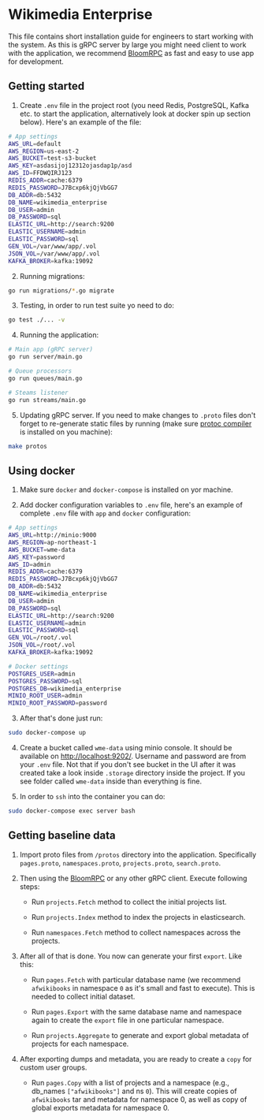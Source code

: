 # Wikimedia Enterprise

This file contains short installation guide for engineers to start working with the system. As this is gRPC server by large you might need client to work with the application, we recommend [BloomRPC](https://github.com/uw-labs/bloomrpc) as fast and easy to use app for development.

## Getting started
1. Create `.env` file in the project root (you need Redis, PostgreSQL, Kafka etc. to start the application, alternatively look at docker spin up section below). Here's an example of the file: 

```bash
# App settings
AWS_URL=default
AWS_REGION=us-east-2
AWS_BUCKET=test-s3-bucket
AWS_KEY=asdasijoj12312ojasdap1p/asd
AWS_ID=FFDWQIRJ123
REDIS_ADDR=cache:6379
REDIS_PASSWORD=J7Bcxp6kjQjVbGG7
DB_ADDR=db:5432
DB_NAME=wikimedia_enterprise
DB_USER=admin
DB_PASSWORD=sql
ELASTIC_URL=http://search:9200
ELASTIC_USERNAME=admin
ELASTIC_PASSWORD=sql
GEN_VOL=/var/www/app/.vol
JSON_VOL=/var/www/app/.vol
KAFKA_BROKER=kafka:19092
```

2. Running migrations:

```bash
go run migrations/*.go migrate
```

3. Testing, in order to run test suite yo need to do:
```bash
go test ./... -v
```

4. Running the application:
```bash
# Main app (gRPC server)
go run server/main.go
```

```bash
# Queue processors
go run queues/main.go
```

```bash
# Steams listener
go run streams/main.go
```

5. Updating gRPC server. If you need to make changes to `.proto` files don't forget to re-generate static files by running (make sure [protoc compiler](https://grpc.io/docs/protoc-installation/) is installed on you machine):
```bash
make protos
```

## Using docker

1. Make sure `docker` and `docker-compose` is installed on yor machine.

2. Add docker configuration variables to `.env` file, here's an example of complete `.env` file with `app` and `docker` configuration:

```bash
# App settings
AWS_URL=http://minio:9000
AWS_REGION=ap-northeast-1
AWS_BUCKET=wme-data
AWS_KEY=password
AWS_ID=admin
REDIS_ADDR=cache:6379
REDIS_PASSWORD=J7Bcxp6kjQjVbGG7
DB_ADDR=db:5432
DB_NAME=wikimedia_enterprise
DB_USER=admin
DB_PASSWORD=sql
ELASTIC_URL=http://search:9200
ELASTIC_USERNAME=admin
ELASTIC_PASSWORD=sql
GEN_VOL=/root/.vol
JSON_VOL=/root/.vol
KAFKA_BROKER=kafka:19092

# Docker settings
POSTGRES_USER=admin
POSTGRES_PASSWORD=sql
POSTGRES_DB=wikimedia_enterprise
MINIO_ROOT_USER=admin
MINIO_ROOT_PASSWORD=password
```

3. After that's done just run:
```bash
sudo docker-compose up
```

4. Create a bucket called `wme-data` using minio console. It should be available on [http://localhost:9202/](http://localhost:9202/). Username and password are from your `.env` file. Not that if you don't see bucket in the UI after it was created take a look inside `.storage` directory inside the project. If you see folder called `wme-data` inside than everything is fine.

5. In order to `ssh` into the container you can do:
```bash
sudo docker-compose exec server bash
```

## Getting baseline data

1. Import proto files from `/protos` directory into the application. Specifically `pages.proto`, `namespaces.proto`, `projects.proto`, `search.proto`.

2. Then using the [BloomRPC](https://github.com/uw-labs/bloomrpc) or any other gRPC client. Execute following steps:
    
    * Run `projects.Fetch` method to collect the initial projects list.

    * Run `projects.Index` method to index the projects in elasticsearch.

    * Run `namespaces.Fetch` method to collect namespaces across the projects.

3. After all of that is done. You now can generate your first `export`. Like this:
    
    * Run `pages.Fetch` with particular database name (we recommend `afwikibooks` in namespace `0` as it's small and fast to execute). This is needed to collect initial dataset.

    * Run `pages.Export` with the same database name and namespace again to create the `export` file in one particular namespace.

    * Run `projects.Aggregate` to generate and export global metadata of projects for each namespace.

4. After exporting dumps and metadata, you are ready to create a `copy` for custom user groups.

    * Run `pages.Copy` with a list of projects and a namespace (e.g., db_names `["afwikibooks"]` and ns `0`). This will create copies of `afwikibooks` tar and metadata for namespace 0, as well as copy of global exports metadata for namespace 0.

